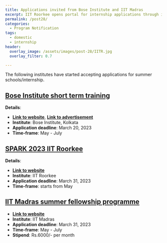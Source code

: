```yaml
---
title: Applications invited from Bose Institute and IIT Madras
excerpt: IIT Roorkee opens portal for internship applications through its SPARK program
permalink: /post28/
categories:
  - Program Notification
tags:
  - domestic
  - internship
header:
  overlay_image: /assets/images/post-28/IITR.jpg
  overlay_filter: 0.7

---
```


The following institutes have started accepting applications for summer schools/internship.

## [Bose Institute short term training](http://www.jcbose.ac.in/summer-training)

**Details**:
- [**Link to website**](http://www.jcbose.ac.in/summer-training), [**Link to advertisement**](http://www.jcbose.ac.in/uploads/ADVT/22/p_10.pdf)
- **Institute**: Bose Institute, Kolkata
- **Application deadline**: March 20, 2023
- **Time-frame**: May - July

## [SPARK 2023 IIT Roorkee](https://spark.iitr.ac.in/)
 
**Details**:
- [**Link to website**](https://spark.iitr.ac.in/)
- **Institute**: IIT Roorkee
- **Application deadline**: March 31, 2023
- **Time-frame**: starts from May

## [IIT Madras summer fellowship programme](https://sfp.iitm.ac.in/)

- [**Link to website**](https://sfp.iitm.ac.in/)
- **Institute**: IIT Madras
- **Application deadline**: March 31, 2023
- **Time-frame**: May - July
- **Stipend**: Rs.6000/- per month

